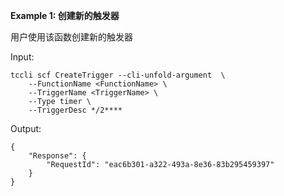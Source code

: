 **Example 1: 创建新的触发器**

用户使用该函数创建新的触发器

Input: 

```
tccli scf CreateTrigger --cli-unfold-argument  \
    --FunctionName <FunctionName> \
    --TriggerName <TriggerName> \
    --Type timer \
    --TriggerDesc */2****
```

Output: 
```
{
    "Response": {
        "RequestId": "eac6b301-a322-493a-8e36-83b295459397"
    }
}
```

